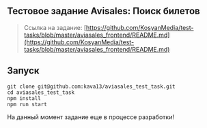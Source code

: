 
## Тестовое задание Avisales: Поиск билетов

> Ссылка на задание: [https://github.com/KosyanMedia/test-tasks/blob/master/aviasales_frontend/README.md](https://github.com/KosyanMedia/test-tasks/blob/master/aviasales_frontend/README.md)

## Запуск
    git clone git@github.com:kava13/aviasales_test_task.git
    cd aviasales_test_task
    npm install
    npm run start

На данный момент задание еще в процессе разработки!

